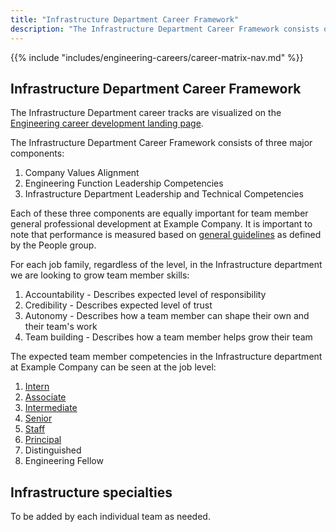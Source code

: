 ```yaml
---
title: "Infrastructure Department Career Framework"
description: "The Infrastructure Department Career Framework consists of three major components. Each component are equally important for team member general professional development at Example Company."
---
```


{{% include "includes/engineering-careers/career-matrix-nav.md" %}}

## Infrastructure Department Career Framework

The Infrastructure Department career tracks are visualized on the [Engineering career development landing page](/handbook/engineering/careers/#infrastructure-department).

The Infrastructure Department Career Framework consists of three major components:

1. Company Values Alignment
1. Engineering Function Leadership Competencies
1. Infrastructure Department Leadership and Technical Competencies

Each of these three components are equally important for team member general professional development at Example Company. It is important to note that performance is measured based on [general guidelines](/handbook/people-group/talent-assessment/) as defined by the People group.

For each job family, regardless of the level, in the Infrastructure department we are looking to grow team member skills:

1. Accountability - Describes expected level of responsibility
1. Credibility - Describes expected level of trust
1. Autonomy - Describes how a team member can shape their own and their team's work
1. Team building - Describes how a team member helps grow their team

The expected team member competencies in the Infrastructure department at Example Company can be seen at the job level:

1. [Intern](/handbook/engineering/careers/matrix/infrastructure/intern/)
1. [Associate](/handbook/engineering/careers/matrix/infrastructure/associate/)
1. [Intermediate](/handbook/engineering/careers/matrix/infrastructure/intermediate/)
1. [Senior](/handbook/engineering/careers/matrix/infrastructure/senior/)
1. [Staff](/handbook/engineering/careers/matrix/infrastructure/staff)
1. [Principal](/handbook/engineering/careers/matrix/infrastructure/principal)
1. Distinguished
1. Engineering Fellow

## Infrastructure specialties

To be added by each individual team as needed.

